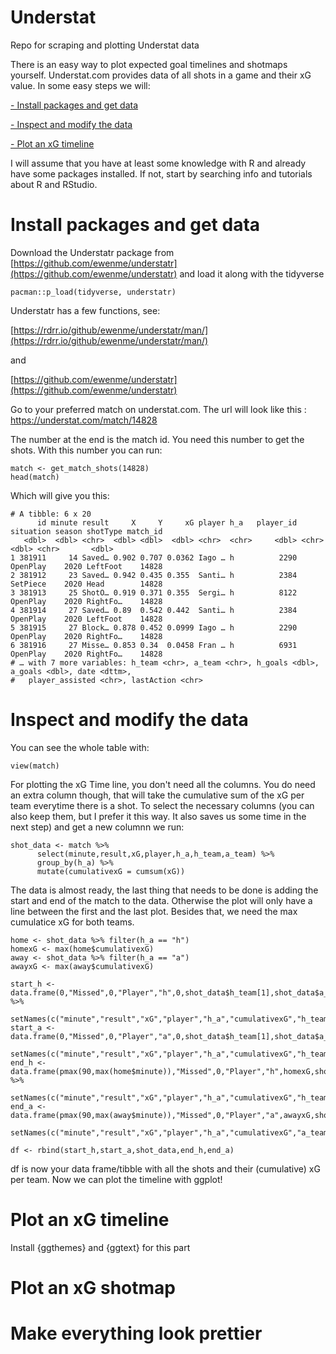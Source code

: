 # Understat
Repo for scraping and plotting Understat data

There is an easy way to plot expected goal timelines and shotmaps yourself. Understat.com provides data of all shots in a game and their xG value. In some easy steps we will:

[- Install packages and get data](#install-packages-and-get-data)

[- Inspect and modify the data](#inspect-and-modify-the-data)

[- Plot an xG timeline](#plot-an-xg-timeline)



I will assume that you have at least some knowledge with R and already have some packages installed. If not, start by searching info and tutorials about R and RStudio. 

# Install packages and get data

Download the Understatr package from [https://github.com/ewenme/understatr](https://github.com/ewenme/understatr) and load it along with the tidyverse

```
pacman::p_load(tidyverse, understatr)
```

Understatr has a few functions, see: 

[https://rdrr.io/github/ewenme/understatr/man/](https://rdrr.io/github/ewenme/understatr/man/) 

and 

[https://github.com/ewenme/understatr](https://github.com/ewenme/understatr)

Go to your preferred match on understat.com. The url will look like this : https://understat.com/match/14828

The number at the end is the match id. You need this number to get the shots. With this number you can run:
```
match <- get_match_shots(14828)
head(match)
```
Which will give you this:
```
# A tibble: 6 x 20
      id minute result     X     Y     xG player h_a   player_id situation season shotType match_id
   <dbl>  <dbl> <chr>  <dbl> <dbl>  <dbl> <chr>  <chr>     <dbl> <chr>      <dbl> <chr>       <dbl>
1 381911     14 Saved… 0.902 0.707 0.0362 Iago … h          2290 OpenPlay    2020 LeftFoot    14828
2 381912     23 Saved… 0.942 0.435 0.355  Santi… h          2384 SetPiece    2020 Head        14828
3 381913     25 ShotO… 0.919 0.371 0.355  Sergi… h          8122 OpenPlay    2020 RightFo…    14828
4 381914     27 Saved… 0.89  0.542 0.442  Santi… h          2384 OpenPlay    2020 LeftFoot    14828
5 381915     27 Block… 0.878 0.452 0.0999 Iago … h          2290 OpenPlay    2020 RightFo…    14828
6 381916     27 Misse… 0.853 0.34  0.0458 Fran … h          6931 OpenPlay    2020 RightFo…    14828
# … with 7 more variables: h_team <chr>, a_team <chr>, h_goals <dbl>, a_goals <dbl>, date <dttm>,
#   player_assisted <chr>, lastAction <chr>
```


# Inspect and modify the data

You can see the whole table with:

```
view(match)
```
For plotting the xG Time line, you don't need all the columns. You do need an extra column though, that will take the cumulative sum of the xG per team everytime there is a shot. To select the necessary columns (you can also keep them, but I prefer it this way. It also saves us some time in the next step) and get a new columnn we run:
```
shot_data <- match %>% 
      select(minute,result,xG,player,h_a,h_team,a_team) %>% 
      group_by(h_a) %>%
      mutate(cumulativexG = cumsum(xG))
 ```
The data is almost ready, the last thing that needs to be done is adding the start and end of the match to the data. Otherwise the plot will only have a line between the first and the last plot.
Besides that, we need the max cumulatice xG for both teams.

```
home <- shot_data %>% filter(h_a == "h")
homexG <- max(home$cumulativexG)
away <- shot_data %>% filter(h_a == "a")
awayxG <- max(away$cumulativexG)

start_h <- data.frame(0,"Missed",0,"Player","h",0,shot_data$h_team[1],shot_data$a_team[1]) %>% 
  setNames(c("minute","result","xG","player","h_a","cumulativexG","h_team","a_team"))
start_a <- data.frame(0,"Missed",0,"Player","a",0,shot_data$h_team[1],shot_data$a_team[1])%>% 
  setNames(c("minute","result","xG","player","h_a","cumulativexG","h_team","a_team"))
end_h <- data.frame(pmax(90,max(home$minute)),"Missed",0,"Player","h",homexG,shot_data$h_team[1],shot_data$a_team[1]) %>% 
  setNames(c("minute","result","xG","player","h_a","cumulativexG","h_team","a_team"))
end_a <- data.frame(pmax(90,max(away$minute)),"Missed",0,"Player","a",awayxG,shot_data$h_team[1],shot_data$a_team[1])%>% 
  setNames(c("minute","result","xG","player","h_a","cumulativexG","a_team","h_team"))
  
df <- rbind(start_h,start_a,shot_data,end_h,end_a)
```
df is now your data frame/tibble with all the shots and their (cumulative) xG per team. Now we can plot the timeline with ggplot!

# Plot an xG timeline

Install {ggthemes} and {ggtext} for this part





# Plot an xG shotmap



# Make everything look prettier 
